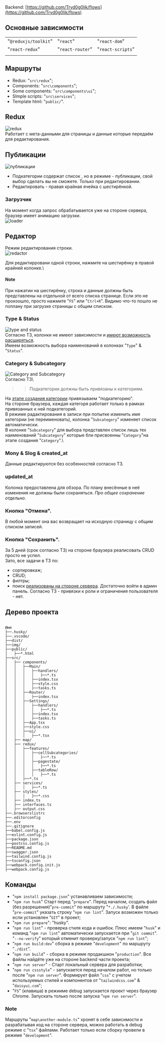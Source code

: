 Backend: [https://github.com/Tryd0g0lik/flows](https://github.com/Tryd0g0lik/flows)

## Основные зависимости

||||
|:----|:----|:----|
|"`@reduxjs/toolkit`"|"`react`"|"`react-dom`"|
|"`react-redux`"|"`react-router`"|"`react-scripts`"|
||||

## Маршруты
- Redux: "`src\redux`";
- Components: "`src\components`";
- Some components: "`src\components\ui`";
- SImple scripts: "`src\services`";
- Template html: "`public/`".


## Redux
![redux](./img/redux.png)\
Работает с мета-данными для страницы и данные которые передаём для редактирования.

## Публикации
![публикации](./img/publish.png)

- Подкатегории содержат список , но в режиме - публикации, свой выбор сделать вы не сможете. Только при редактировании.
- Редактировать - правая крайная ячейка с шестирёнкой.

### Загрузчик 
На момент когда запрос обрабатывается уже на стороне сервера, браузер имеет анимацию загрузки.\
![loader](./img/loader.png)

## Редактор
Режим редактирования строки.\
![redactor](./img/redactor.png)

Для редактирровани одной строки, нажмите на шестирёнку в правой крайней колонке.\

#### Note
 При нажатии на шестирёнку, строка и данные должны быть представлены на отдельной от всего списка странице. Если это не произошло, просто нажмите "`F5`" или "`Ctrl+R`". Видимо что-то пошло не поплану при загрузке страницы с общим списком.

### Type & Status
![type and status](./img/type_status.png)\
Согласно ТЗ, колонки не имеют зависимости и [имеют возможность расширяться](https://github.com/Tryd0g0lik/flows).\
Имеем возможность выбора наименований в колонках "`Type`" & "`Status`".

### Category & Subcategory
![Category and Subcategory](./img/Chang_category_ad_subcategory.png)\
Согласно ТЗ\
>> Подкатегории должны быть привязаны к категориям.

На [этапе создания категории](https://github.com/Tryd0g0lik/flows) привязываем "подкатегорию".\
На стороне браузера, каждая категоря работает только в рамках привязанных к ней подкатегорий.\
В режиме радактирования в записи при попытке изменить имя категории (не переименовать), колонка "`Subcategory`" изменяет список автоматически.\
В колонке "`Subcategory`" для выбора представлен список лишь тех наименований "`Subcategory`" которые бли присвоенны "`Сategory`"на этапе создания "`Category`".\


### Mony & Slog & created_at 
Данные редактируются без особенностей согласно ТЗ.

### updated_at
Колонка предоставлена для обзора. По плану внесённые в неё изменения не должны были сохраняться. *Про общее сохранение отдельно*.

### Кнопка "Отмена".
В любой момент она вас возвращает на исходную страницу с  общим списком записей. 

### Кнопка "Сохранить".
За 5 дней (срок согласно ТЗ) на стороне браузера реалисовать CRUD просто не успел.\
Зато, все задачи в ТЗ по:
- сортировкаж;
- CRUD;
- филтры;
- поиск [реализованы на стороне сервера](https://github.com/Tryd0g0lik/flows). Достаточно войти в админ панель. Согласно ТЗ - привязки к роли и ограничения пользователя - нет.


## Дерево проекта
```text

Имя	
├──.husky/
├──.vscode/
├──dist/
├──img/
├──public/
│   ├──*.html
├──src/
│   ├── components/
│   │   ├──Main/
│   │   │   ├──handlers/
│   │   │   │   ├──*.ts
│   │   │   ├──index.tsx
│   │   │   ├──style.css
│   │   │   ├──tasks.ts
│   │   ├──Router/
│   │   │   ├──index.tsx	
│   │   ├──Settings/
│   │   │   ├──handlers/
│   │   │   │   ├──*.ts
│   │   │   ├──index.tsx
│   │   │   ├──tasks.ts
│   │   ├──App.tsx
│   │   ├──style.css
│   │   ├──ui/
│   │   │   ├──*.tsx		
│   ├── map/
│   ├── redux/
│   │   ├──features/
│   │   │   ├──cellSubcategories/
│   │   │   │   ├──*.ts
│   │   │   ├──pagestate/
│   │   │   │   ├──*.ts
│   │   │   ├──tableRow/
│   │   │   │   ├──*.ts
│   │   ├──*.ts
│   ├── services/
│   │   │   ├──*.ts
│   ├── styles/
│   │   │   ├──*.css
│   ├── index.ts
│   ├── interfaces.ts
│   ├── output.css
├──.browserslistrc
├──.editorconfig
├──.env	
├──.gitignore
├──babel.config.js
├──eslint.config.js
├──package.json	
├──postcss.config.js
├──README.md
├──swagger.json
├──tailwind.config.js
├──tsconfig.json
├──webpack.config.init.js
├──webpack.config.js
```

## Команды
- "`npm install package.json`" устанавливаем зависимости;
- "`npm run husk`" Старт перед "`prepare`". Перед началом, создать  файл (без разрешения)"`pre-commit`" по маршруту "`*./.husky`'. В файле "`pre-commit`" указать строку "`npm run lint`". Запуск возможен только если установлен "`GIT`" в проект;
- "`npm run prepare`": "husky".
- "`npm run lint`" - проверка стиля кода и ошибок. Плюс имеем  "`husk`" и  команд "`npm run lint`" автоматически запускается  при  "`git commit`". "`--no-verify`" который отменит проверку/запуск "`npm run lint`";
- "`npm run build:dev`" сборка в режиме "`development`" по маршруту "`./dist`".
- "`npm run build`" - сборка в режиме продакшион "`production`". Все файлы найдёте уже на стороне backend части проекта;
- "`npm run server`" - Старт локальный сервера для разработки;
- "`npm run cssstyle`" - запускается перед началом работ, но только после "`npm run server`". Формирует файл "`css`" с учетом используемых стилей и компонентов от "`tailwindcss.com`" & "`daisyui.com`";
- "`F5`" (клавиша) в режииме debug  запускается проект через браузер Chrome. Запускать только после запуска "`npm run server`".


### Note
Маршруты "`map\another-module.ts`" хронят в себе зависимости и разрабатывая код на стороне сервера, можно работать в debug режиме с "`tsx`" файлами. Работает только если сборку провели в режиме "`development`".

